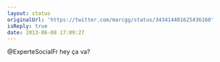 ```yaml
---
layout: status
originalUrl: 'https://twitter.com/marcgg/status/343414481625436160'
isReply: true
date: 2013-06-08 17:09:27
---
```


@ExperteSocialFr hey ça va?
